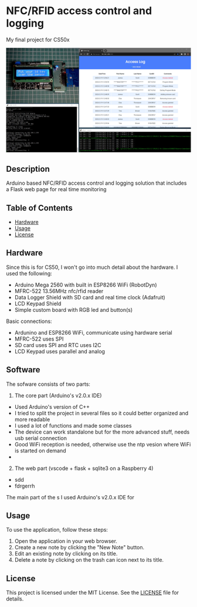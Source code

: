 # NFC/RFID access control and logging
My final project for CS50x

[![Watch the video](screenshot.png)](https://youtu.be/T-D1KVIuvjA)

<!-- ![screenshot.png](screenshot.png) -->

## Description

Arduino based NFC/RFID access control and logging solution
that includes a Flask web page for real time monitoring

## Table of Contents

- [Hardware](#hardware)
- [Usage](#usage)
- [License](#license)

## Hardware
Since this is for CS50, I won't go into much detail about the hardware.
I used the following:

- Arduino Mega 2560 with built in ESP8266 WiFi (RobotDyn)
- MFRC-522 13.56MHz nfc/rfid reader
- Data Logger Shield with SD card and real time clock (Adafruit)
- LCD Keypad Shield
- Simple custom board with RGB led and button(s)

Basic connections:
- Ardunino and ESP8266 WiFi, communicate using hardware serial
- MFRC-522 uses SPI
- SD card uses SPI and RTC uses I2C
- LCD Keypad uses parallel and analog

## Software
The sofware consists of two parts:
1. The core part (Arduino's v2.0.x IDE) 
- Used Arduino's version of C++
- I tried to split the project in several files so it could better organized and more readable
- I used a lot of functions and made some classes
- The device can work standalone but for the more advanced stuff, needs usb serial connection
- Good WiFi reception is needed, otherwise use the ntp vesion where WiFi is started on demand
-


2. The web part (vscode + flask + sqlite3 on a Raspberry 4)
- sdd
- fdrgerrh


The main part of the s
I used Arduino's v2.0.x IDE for 

## Usage

To use the application, follow these steps:

1. Open the application in your web browser.
2. Create a new note by clicking the "New Note" button.
3. Edit an existing note by clicking on its title.
4. Delete a note by clicking on the trash can icon next to its title.

## License

This project is licensed under the MIT License. See the [LICENSE](LICENSE) file for details.
